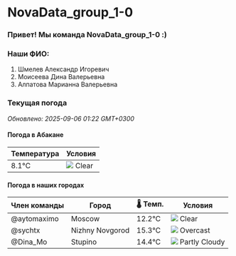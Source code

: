 # NovaData_group_1-0
### Привет! Мы команда NovaData_group_1-0 :)

### Наши ФИО:
1. Шмелев Александр Игоревич
2. Моисеева Дина Валерьевна
3. Алпатова Марианна Валерьевна

### Текущая погода
<!-- WEATHER:START -->
_Обновлено: 2025-09-06 01:22 GMT+0300_

#### Погода в Абакане

| Температура | Условия |
|-------------|----------|
| 8.1°C     | ![](https://cdn.weatherapi.com/weather/64x64/night/113.png) Clear |

#### Погода в наших городах

| Член команды  | Город               | 🌡️ Темп.  | Условия          |
|---------------|---------------------|-----------|--------------------|
| @aytomaximo    | Moscow              |   12.2°C | ![](https://cdn.weatherapi.com/weather/64x64/night/113.png) Clear        |
| @sychtx        | Nizhny Novgorod     |   15.3°C | ![](https://cdn.weatherapi.com/weather/64x64/night/122.png) Overcast     |
| @Dina_Mo       | Stupino             |   14.4°C | ![](https://cdn.weatherapi.com/weather/64x64/night/116.png) Partly Cloudy |

<!-- WEATHER:END -->
